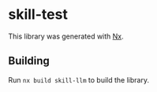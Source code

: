 # skill-test

This library was generated with [Nx](https://nx.dev).

## Building

Run `nx build skill-llm` to build the library.
